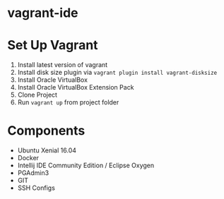 # vagrant-ide

# Set Up Vagrant

1. Install latest version of vagrant
2. Install disk size plugin via `vagrant plugin install vagrant-disksize`
3. Install Oracle VirtualBox
4. Install Oracle VirtualBox Extension Pack
5. Clone Project
6. Run `vagrant up` from project folder

# Components

- Ubuntu Xenial 16.04
- Docker
- Intellij IDE Community Edition / Eclipse Oxygen
- PGAdmin3
- GIT
- SSH Configs
